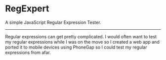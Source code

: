 RegExpert
=========
A simple JavaScript Regular Expression Tester.

---------
Regular expressions can get pretty complicated. I would often want to test my regular expressions while I was on the move so I created a web app and ported it to mobile devices using PhoneGap so I could test my regular expressions from afar.